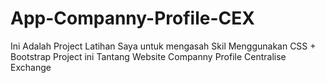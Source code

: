 # App-Companny-Profile-CEX

Ini Adalah Project Latihan Saya untuk mengasah Skil Menggunakan CSS + Bootstrap
Project ini Tantang Website Companny Profile Centralise Exchange

